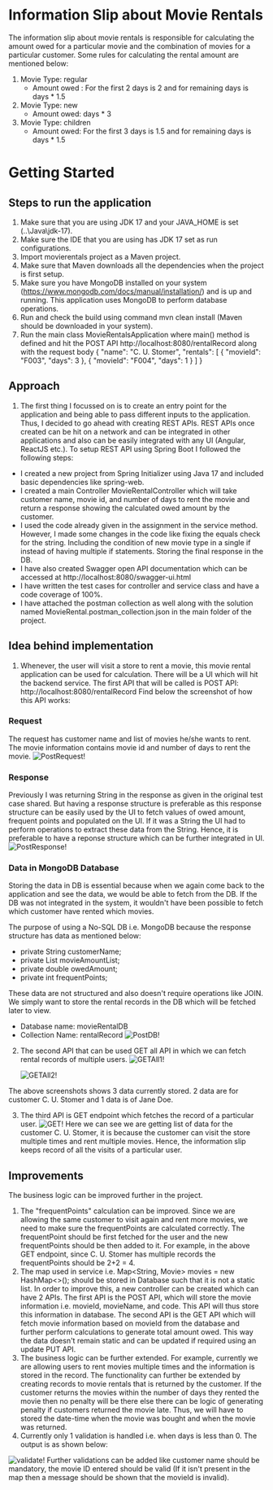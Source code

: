 # Information Slip about Movie Rentals

The information slip about movie rentals is responsible for calculating the amount owed for a 
particular movie and the combination of movies for a particular customer. Some rules for
calculating the rental amount are mentioned below:
1. Movie Type: regular
    * Amount owed : For the first 2 days is 2 and for remaining days is days * 1.5
2. Movie Type: new
    * Amount owed: days * 3
3. Movie Type: children
    * Amount owed: For the first 3 days is 1.5 and for remaining days is days * 1.5

# Getting Started

## Steps to run the application
1. Make sure that you are using JDK 17 and your JAVA_HOME is set (..\Java\jdk-17).
2. Make sure the IDE that you are using has JDK 17 set as run configurations.
3. Import movierentals project as a Maven project.
4. Make sure that Maven downloads all the dependencies when the project is first setup.
5. Make sure you have MongoDB installed on your system (https://www.mongodb.com/docs/manual/installation/)
and is up and running. This application uses MongoDB to perform database operations.
6. Run and check the build using command mvn clean install (Maven should be downloaded in your system).
7. Run the main class MovieRentalsApplication where main() method is defined and
   hit the POST API http://localhost:8080/rentalRecord along with the request body
   {
     "name": "C. U. Stomer",
     "rentals": [
       {
         "movieId": "F003",
         "days": 3
       },
       {
         "movieId": "F004",
         "days": 1
       }
     ]
   }

## Approach

1. The first thing I focussed on is to create an entry point for the application and being able
to pass different inputs to the application. Thus, I decided to go ahead with creating REST APIs. 
REST APIs once created can be hit on a network and can be integrated in other applications 
and also can be easily integrated with any UI (Angular, ReactJS etc.).
To setup REST API using Spring Boot I followed the following steps:
* I created a new project from Spring Initializer using Java 17 and included basic dependencies like spring-web.
* I created a main Controller MovieRentalController which will take customer name, movie id,
and number of days to rent the movie and return a response showing the calculated owed amount
by the customer.
* I used the code already given in the assignment in the service method. However, I made some changes
in the code like fixing the equals check for the string. Including the condition of new
movie type in a single if instead of having multiple if statements. Storing the final response
in the DB. 
* I have also created Swagger open API documentation which can be accessed at
http://localhost:8080/swagger-ui.html
* I have written the test cases for controller and service class and have a code coverage of 100%.
* I have attached the postman collection as well along with the solution named MovieRental.postman_collection.json
in the main folder of the project.

## Idea behind implementation
1. Whenever, the user will visit a store to rent a movie, this movie rental application 
can be used for calculation. There will be a UI which will hit the backend service.
The first API that will be called is POST API:
http://localhost:8080/rentalRecord
Find below the screenshot of how this API works:
### Request
The request has customer name and list of movies he/she wants to rent.
The movie information contains movie id and number of days to rent the movie.
![PostRequest!](POSTRequest.PNG)

### Response
Previously I was returning String in the response as given in the original test case shared.
But having a response structure is preferable as this response structure can be easily used
by the UI to fetch values of owed amount, frequent points and populated on the UI. 
If it was a String the UI had to perform operations to extract these data from the String.
Hence, it is preferable to have a reponse structure which can be further integrated in UI.
![PostResponse!](POSTResponse.PNG)

### Data in MongoDB Database
Storing the data in DB is essential because when we again come back to the application and see
the data, we would be able to fetch from the DB. If the DB was not integrated in the system,
it wouldn't have been possible to fetch which customer have rented which movies.

The purpose of using a No-SQL DB i.e. MongoDB because the response structure has data as mentioned below:
* private String customerName;
* private List<MovieAmount> movieAmountList;
* private double owedAmount;
* private int frequentPoints;

These data are not structured and also doesn't require operations like JOIN. We simply
want to store the rental records in the DB which will be fetched later to view.

* Database name: movieRentalDB
* Collection Name: rentalRecord
![PostDB!](POSTDB.PNG)

2. The second API that can be used GET all API in which we can fetch rental records of multiple
users.
   ![GETAll1!](GETAll1.PNG)

   ![GETAll2!](GETAll2.PNG)

The above screenshots shows 3 data currently stored. 2 data are for customer C. U. Stomer
and 1 data is of Jane Doe. 

3. The third API is GET endpoint which fetches the record of a particular user.
   ![GET!](GET.PNG)
Here we can see we are getting list of data for the customer C. U. Stomer, it is because
the customer can visit the store multiple times and rent multiple movies. Hence, the
information slip keeps record of all the visits of a particular user. 

## Improvements
The business logic can be improved further in the project.
1. The  "frequentPoints" calculation can be improved. Since we are allowing the same
customer to visit again and rent more movies, we need to make sure the frequentPoints
are calculated correctly. The frequentPoint should be first fetched for the user and the
new frequentPoints should be then added to it. For example, in the above GET endpoint,
since C. U. Stomer has multiple records the frequentPoints should be 2+2 = 4.
2. The map used in service i.e.
   Map<String, Movie> movies = new HashMap<>();
should be stored in Database such that it is not a static list. In order to improve this,
a new controller can be created which can have 2 APIs. The first API is the POST API,
which will store the movie information i.e. movieId, movieName, and code. This API will thus
store this information in database. The second API is the GET API which will fetch
movie information based on movieId from the database and further perform calculations
to generate total amount owed. This way the data doesn't remain static and can be updated
if required using an update PUT API.
3. The business logic can be further extended. For example, currently we are allowing
users to rent movies multiple times and the information is stored in the record.
The functionality can further be extended by creating records to movie rentals that
is returned by the customer. If the customer returns the movies within the number of days 
they rented the movie then no penalty will be there else there can be logic of generating
penalty if customers returned the movie late. Thus, we will have to stored the date-time
when the movie was bought and when the movie was returned.
4. Currently only 1 validation is handled i.e. when days is less than 0. The output 
is as shown below:

![validate!](validation.PNG)
Further validations can be added like customer name should be mandatory, the movie 
ID entered should be valid (If it isn't present in the map then a message should
be shown that the movieId is invalid).